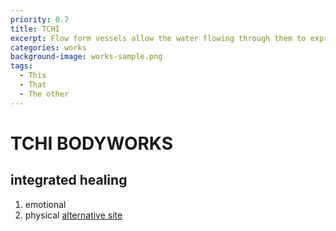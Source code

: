 ```yaml
---
priority: 0.7
title: TCHI
excerpt: Flow form vessels allow the water flowing through them to express sustained rhythmic flow.
categories: works
background-image: works-sample.png
tags:
  - This
  - That
  - The other
---
```

# TCHI BODYWORKS
## integrated healing
1. emotional
2. physical
[alternative site](www.healingwheel.org)
